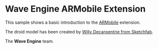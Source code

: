 # Wave Engine ARMobile Extension

This sample shows a basic introduction to the [ARMobile](http://doc.waveengine.net/api/WaveEngine.ARMobile.html) extension.


The droid model has been created by [Willy Decarpentrie from Sketchfab](https://sketchfab.com/models/8d06874aac5246c59edb4adbe3606e0e).

The **Wave Engine** team. 